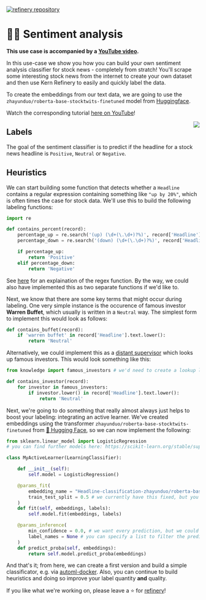 [![refinery repository](https://uploads-ssl.webflow.com/61e47fafb12bd56b40022a49/62d1586ddec8452bb40c3256_sample-projects.svg)](https://github.com/code-kern-ai/refinery-sample-projects)

# 🙂😡 Sentiment analysis

**This use case is accompanied by a [YouTube video](https://www.youtube.com/watch?v=0XZLQlYSQEQ&ab_channel=KernAI).**

In this use-case we show you how you can build your own sentiment analysis classifier for stock news - completely from stratch! You'll scrape some interesting stock news from the internet to create your own dataset and then use Kern Refinery to easily and quickly label the data. 

To create the embeddings from our text data, we are going to use the `zhayunduo/roberta-base-stocktwits-finetuned` model from [Huggingface](huggingface.co).

Watch the corresponding tutorial [here on YouTube](https://www.youtube.com/watch?v=0XZLQlYSQEQ)!

<img align="right" src="https://uploads-ssl.webflow.com/61e47fafb12bd56b40022a49/62cb41d833c650bbe9c7122f_sentiment-analysis.svg">

## Labels

The goal of the sentiment classifier is to predict if the headline for a stock news headline is `Positive`, `Neutral` or `Negative`. 

## Heuristics

We can start building some function that detects whether a `Headline` contains a regular expression containing something like `"up by 20%"`, which is often times the case for stock data. We'll use this to build the following labeling functions:

```python
import re

def contains_percent(record):
    percentage_up = re.search('(up) (\d+(\.\d+)?%)', record['Headline'].text.lower())
    percentage_down = re.search('(down) (\d+(\.\d+)?%)', record['Headline'].text.lower())

    if percentage_up:
        return 'Positive'
    elif percentage_down:
        return 'Negative'

```
See [here](https://regex101.com/r/P2gzUl/1) for an explaination of the regex function. By the way, we could also have implemented this as two separate functions if we'd like to.

Next, we know that there are some key terms that might occur during labeling. One very simple instance is the occurence of famous investor **Warren Buffet**, which usually is written in a `Neutral` way. The simplest form to implement this would look as follows:

```python
def contains_buffet(record):
    if 'warren buffet' in record['Headline'].text.lower():
        return 'Neutral'
```

Alternatively, we could implement this as a [distant supervisor](https://docs.kern.ai/docs/building-labeling-functions#lookup-lists-for-distant-supervision) which looks up famous investors. This would look something like this:

```python
from knowledge import famous_investors # we'd need to create a lookup list in the app for this

def contains_investor(record):
    for investor in famous_investors:
        if investor.lower() in record['Headline'].text.lower():
            return 'Neutral'
```


Next, we're going to do something that really almost always just helps to boost your labeling: integrating an active learner. We've created embeddings using the transformer `zhayunduo/roberta-base-stocktwits-finetuned` from [🤗 Hugging Face](https://huggingface.co/zhayunduo/roberta-base-stocktwits-finetuned), so we can now implement the following:

```python
from sklearn.linear_model import LogisticRegression
# you can find further models here: https://scikit-learn.org/stable/supervised_learning.html#supervised-learning

class MyActiveLearner(LearningClassifier):

    def __init__(self):
        self.model = LogisticRegression()

    @params_fit(
        embedding_name = "Headline-classification-zhayunduo/roberta-base-stocktwits-finetuned", # pick this from the options above
        train_test_split = 0.5 # we currently have this fixed, but you'll soon be able to specify this individually!
    )
    def fit(self, embeddings, labels):
        self.model.fit(embeddings, labels)

    @params_inference(
        min_confidence = 0.0, # we want every prediction, but we could also increase the minimum required confidence
        label_names = None # you can specify a list to filter the predictions (e.g. ["label-a", "label-b"])
    )
    def predict_proba(self, embeddings):
        return self.model.predict_proba(embeddings)

```

And that's it; from here, we can create a first version and build a simple classificator, e.g. via [automl-docker](https://github.com/code-kern-ai/automl-docker). Also, you can continue to build heuristics and doing so improve your label quantity **and** quality.

If you like what we're working on, please leave a ⭐ for [refinery](https://github.com/code-kern-ai/refinery)!
